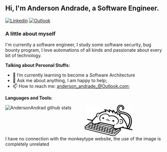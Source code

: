 <!-- Your title -->

## Hi, I'm Anderson Andrade, a Software Engineer.

[![Linkedin](https://img.shields.io/badge/-LinkedIn-blue?style=flat&logo=Linkedin&logoColor=white)](https://www.linkedin.com/in/andersonandrad/)
[![Outlook](https://img.shields.io/badge/-Outlook-blue?style=flat&logo=Gmail&logoColor=black)](mailto:Anderson_Andrade_@Outlook.com)

<!--About you title-->

### A little about myself

<!--About you text-->

I'm currently a software engineer, I study some software security, bug bounty program, I love automations of all kinds and passionate about every bit of technology.

<!-- Talking about you -->

**Talking about Personal Stuffs:**

<!-- Any image aligned to the right. Beware the width -->
<!-- <img width="55%" align="right" alt="Github" src="https://raw.githubusercontent.com/AndersonAndrad/AndersonAndrad/a9a4e129d35c9c63ebdada2713fbf6c0d7960b52/images/centerimage.svg" /> -->

- 🌱 I’m currently learning to become a Software Architecture
- 💬 Ask me about anything, I am happy to help;
- 📫 How to reach me: anderson_andrade_@Outlook.com;

**Languages and Tools:**

<!-- Your github readme stats
You can use this api: https://github.com/anuraghazra/github-readme-stats
-->

<a href="https://github.com/AndersonAndrad">
  <img width="50%" align="left" alt="AndersonAndrad github stats" src="https://github-readme-stats.vercel.app/api?username=AndersonAndrad&show_icons=true&hide_border=true&theme=dark" />
</a
<br/>
  
<a href="https://monkeytype.com/">
  <img width="30%"  align="center"  alt="MonkeyType" src="https://raw.githubusercontent.com/AndersonAndrad/AndersonAndrad/master/images/monkeytype.gif"/>
</a>
<br/>
<span>I have no connection with the monkeytype website, the use of the image is completely unrelated</span>

